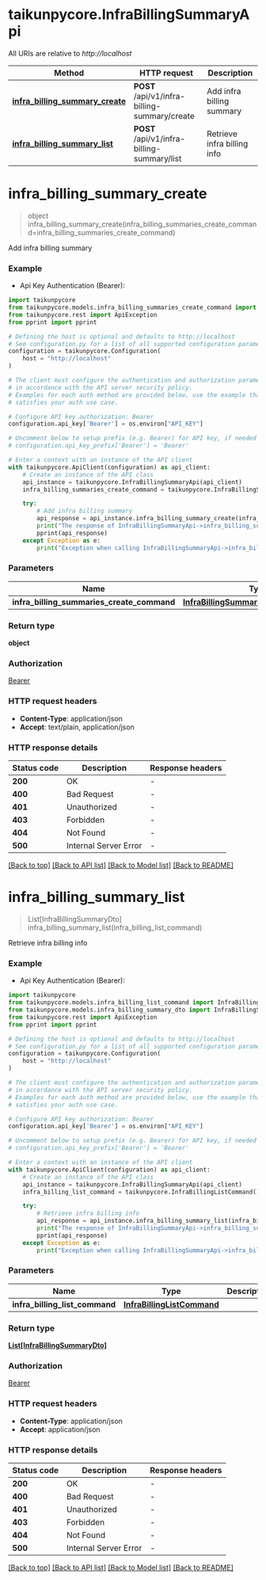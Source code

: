 # taikunpycore.InfraBillingSummaryApi

All URIs are relative to *http://localhost*

Method | HTTP request | Description
------------- | ------------- | -------------
[**infra_billing_summary_create**](InfraBillingSummaryApi.md#infra_billing_summary_create) | **POST** /api/v1/infra-billing-summary/create | Add infra billing summary
[**infra_billing_summary_list**](InfraBillingSummaryApi.md#infra_billing_summary_list) | **POST** /api/v1/infra-billing-summary/list | Retrieve infra billing info


# **infra_billing_summary_create**
> object infra_billing_summary_create(infra_billing_summaries_create_command=infra_billing_summaries_create_command)

Add infra billing summary

### Example

* Api Key Authentication (Bearer):

```python
import taikunpycore
from taikunpycore.models.infra_billing_summaries_create_command import InfraBillingSummariesCreateCommand
from taikunpycore.rest import ApiException
from pprint import pprint

# Defining the host is optional and defaults to http://localhost
# See configuration.py for a list of all supported configuration parameters.
configuration = taikunpycore.Configuration(
    host = "http://localhost"
)

# The client must configure the authentication and authorization parameters
# in accordance with the API server security policy.
# Examples for each auth method are provided below, use the example that
# satisfies your auth use case.

# Configure API key authorization: Bearer
configuration.api_key['Bearer'] = os.environ["API_KEY"]

# Uncomment below to setup prefix (e.g. Bearer) for API key, if needed
# configuration.api_key_prefix['Bearer'] = 'Bearer'

# Enter a context with an instance of the API client
with taikunpycore.ApiClient(configuration) as api_client:
    # Create an instance of the API class
    api_instance = taikunpycore.InfraBillingSummaryApi(api_client)
    infra_billing_summaries_create_command = taikunpycore.InfraBillingSummariesCreateCommand() # InfraBillingSummariesCreateCommand |  (optional)

    try:
        # Add infra billing summary
        api_response = api_instance.infra_billing_summary_create(infra_billing_summaries_create_command=infra_billing_summaries_create_command)
        print("The response of InfraBillingSummaryApi->infra_billing_summary_create:\n")
        pprint(api_response)
    except Exception as e:
        print("Exception when calling InfraBillingSummaryApi->infra_billing_summary_create: %s\n" % e)
```



### Parameters


Name | Type | Description  | Notes
------------- | ------------- | ------------- | -------------
 **infra_billing_summaries_create_command** | [**InfraBillingSummariesCreateCommand**](InfraBillingSummariesCreateCommand.md)|  | [optional] 

### Return type

**object**

### Authorization

[Bearer](../README.md#Bearer)

### HTTP request headers

 - **Content-Type**: application/json
 - **Accept**: text/plain, application/json

### HTTP response details

| Status code | Description | Response headers |
|-------------|-------------|------------------|
**200** | OK |  -  |
**400** | Bad Request |  -  |
**401** | Unauthorized |  -  |
**403** | Forbidden |  -  |
**404** | Not Found |  -  |
**500** | Internal Server Error |  -  |

[[Back to top]](#) [[Back to API list]](../README.md#documentation-for-api-endpoints) [[Back to Model list]](../README.md#documentation-for-models) [[Back to README]](../README.md)

# **infra_billing_summary_list**
> List[InfraBillingSummaryDto] infra_billing_summary_list(infra_billing_list_command)

Retrieve infra billing info

### Example

* Api Key Authentication (Bearer):

```python
import taikunpycore
from taikunpycore.models.infra_billing_list_command import InfraBillingListCommand
from taikunpycore.models.infra_billing_summary_dto import InfraBillingSummaryDto
from taikunpycore.rest import ApiException
from pprint import pprint

# Defining the host is optional and defaults to http://localhost
# See configuration.py for a list of all supported configuration parameters.
configuration = taikunpycore.Configuration(
    host = "http://localhost"
)

# The client must configure the authentication and authorization parameters
# in accordance with the API server security policy.
# Examples for each auth method are provided below, use the example that
# satisfies your auth use case.

# Configure API key authorization: Bearer
configuration.api_key['Bearer'] = os.environ["API_KEY"]

# Uncomment below to setup prefix (e.g. Bearer) for API key, if needed
# configuration.api_key_prefix['Bearer'] = 'Bearer'

# Enter a context with an instance of the API client
with taikunpycore.ApiClient(configuration) as api_client:
    # Create an instance of the API class
    api_instance = taikunpycore.InfraBillingSummaryApi(api_client)
    infra_billing_list_command = taikunpycore.InfraBillingListCommand() # InfraBillingListCommand | 

    try:
        # Retrieve infra billing info
        api_response = api_instance.infra_billing_summary_list(infra_billing_list_command)
        print("The response of InfraBillingSummaryApi->infra_billing_summary_list:\n")
        pprint(api_response)
    except Exception as e:
        print("Exception when calling InfraBillingSummaryApi->infra_billing_summary_list: %s\n" % e)
```



### Parameters


Name | Type | Description  | Notes
------------- | ------------- | ------------- | -------------
 **infra_billing_list_command** | [**InfraBillingListCommand**](InfraBillingListCommand.md)|  | 

### Return type

[**List[InfraBillingSummaryDto]**](InfraBillingSummaryDto.md)

### Authorization

[Bearer](../README.md#Bearer)

### HTTP request headers

 - **Content-Type**: application/json
 - **Accept**: application/json

### HTTP response details

| Status code | Description | Response headers |
|-------------|-------------|------------------|
**200** | OK |  -  |
**400** | Bad Request |  -  |
**401** | Unauthorized |  -  |
**403** | Forbidden |  -  |
**404** | Not Found |  -  |
**500** | Internal Server Error |  -  |

[[Back to top]](#) [[Back to API list]](../README.md#documentation-for-api-endpoints) [[Back to Model list]](../README.md#documentation-for-models) [[Back to README]](../README.md)

